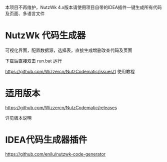 本项目不再维护，NutzWk 4.x版本请使用项目自带的IDEA插件一键生成所有代码及页面、多语言文件


NutzWk 代码生成器
=============
可视化界面，配置数据源，选择表，直接生成增删改查代码及页面

下载后直接双击  run.bat 运行

https://github.com/Wizzercn/NutzCodematic/issues/1  使用教程

适用版本
============
https://github.com/Wizzercn/NutzCodematic/releases

详见版本说明

IDEA代码生成器插件
============
https://github.com/enilu/nutzwk-code-generator

